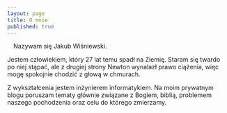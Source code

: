 ```yaml
---
layout: page
title: O mnie
published: true
---
```


<img style="float:left; padding-right: 1em; padding-bottom: 1em;" alt="" src="/pl/images/jakewis.jpg">

Nazywam się Jakub Wiśniewski. 

Jestem człowiekiem, który 27 lat temu spadł na Ziemię. Staram się twardo po niej stąpać, ale z drugiej strony Newton wynalazł prawo ciążenia, więc mogę spokojnie chodzić z głową w chmurach.

Z wykształcenia jestem inżynierem informatykiem. Na moim prywatnym blogu poruszam tematy głównie związane z Bogiem, biblią, problemem naszego pochodzenia oraz celu do którego zmierzamy. 




